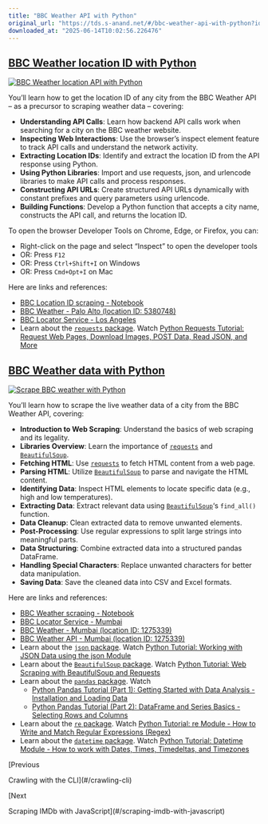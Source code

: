 ```yaml
---
title: "BBC Weather API with Python"
original_url: "https://tds.s-anand.net/#/bbc-weather-api-with-python?id=bbc-weather-data-with-python"
downloaded_at: "2025-06-14T10:02:56.226476"
---
```


[BBC Weather location ID with Python](#/bbc-weather-api-with-python?id=bbc-weather-location-id-with-python)
-----------------------------------------------------------------------------------------------------------

[![BBC Weather location API with Python](https://i.ytimg.com/vi_webp/IafLrvnamAw/sddefault.webp)](https://youtu.be/IafLrvnamAw)

You’ll learn how to get the location ID of any city from the BBC Weather API – as a precursor to scraping weather data – covering:

* **Understanding API Calls**: Learn how backend API calls work when searching for a city on the BBC weather website.
* **Inspecting Web Interactions**: Use the browser’s inspect element feature to track API calls and understand the network activity.
* **Extracting Location IDs**: Identify and extract the location ID from the API response using Python.
* **Using Python Libraries**: Import and use requests, json, and urlencode libraries to make API calls and process responses.
* **Constructing API URLs**: Create structured API URLs dynamically with constant prefixes and query parameters using urlencode.
* **Building Functions**: Develop a Python function that accepts a city name, constructs the API call, and returns the location ID.

To open the browser Developer Tools on Chrome, Edge, or Firefox, you can:

* Right-click on the page and select “Inspect” to open the developer tools
* OR: Press `F12`
* OR: Press `Ctrl+Shift+I` on Windows
* OR: Press `Cmd+Opt+I` on Mac

Here are links and references:

* [BBC Location ID scraping - Notebook](https://colab.research.google.com/drive/1-iV-tbtRicKR_HXWeu4Hi5aXJCV3QdQp)
* [BBC Weather - Palo Alto (location ID: 5380748)](https://www.bbc.com/weather/5380748)
* [BBC Locator Service - Los Angeles](https://locator-service.api.bbci.co.uk/locations?api_key=AGbFAKx58hyjQScCXIYrxuEwJh2W2cmv&stack=aws&locale=en&filter=international&place-types=settlement%2Cairport%2Cdistrict&order=importance&s=los%20angeles&a=true&format=json)
* Learn about the [`requests` package](https://docs.python-requests.org/en/latest/user/quickstart/). Watch [Python Requests Tutorial: Request Web Pages, Download Images, POST Data, Read JSON, and More](https://youtu.be/tb8gHvYlCFs)

[BBC Weather data with Python](#/bbc-weather-api-with-python?id=bbc-weather-data-with-python)
---------------------------------------------------------------------------------------------

[![Scrape BBC weather with Python](https://i.ytimg.com/vi_webp/Uc4DgQJDRoI/sddefault.webp)](https://youtu.be/Uc4DgQJDRoI)

You’ll learn how to scrape the live weather data of a city from the BBC Weather API, covering:

* **Introduction to Web Scraping**: Understand the basics of web scraping and its legality.
* **Libraries Overview**: Learn the importance of [`requests`](https://docs.python-requests.org/en/latest/user/quickstart/) and [`BeautifulSoup`](https://beautiful-soup-4.readthedocs.io/).
* **Fetching HTML**: Use [`requests`](https://docs.python-requests.org/en/latest/user/quickstart/) to fetch HTML content from a web page.
* **Parsing HTML**: Utilize [`BeautifulSoup`](https://beautiful-soup-4.readthedocs.io/) to parse and navigate the HTML content.
* **Identifying Data**: Inspect HTML elements to locate specific data (e.g., high and low temperatures).
* **Extracting Data**: Extract relevant data using [`BeautifulSoup`](https://beautiful-soup-4.readthedocs.io/)‘s `find_all()` function.
* **Data Cleanup**: Clean extracted data to remove unwanted elements.
* **Post-Processing**: Use regular expressions to split large strings into meaningful parts.
* **Data Structuring**: Combine extracted data into a structured pandas DataFrame.
* **Handling Special Characters**: Replace unwanted characters for better data manipulation.
* **Saving Data**: Save the cleaned data into CSV and Excel formats.

Here are links and references:

* [BBC Weather scraping - Notebook](https://colab.research.google.com/drive/1-gkMzE-TKe3U_yh1v0NPn4TM687H2Hcf)
* [BBC Locator Service - Mumbai](https://locator-service.api.bbci.co.uk/locations?api_key=AGbFAKx58hyjQScCXIYrxuEwJh2W2cmv&stack=aws&locale=en&filter=international&place-types=settlement%2Cairport%2Cdistrict&order=importance&s=mumbai&a=true&format=json)
* [BBC Weather - Mumbai (location ID: 1275339)](https://www.bbc.com/weather/1275339)
* [BBC Weather API - Mumbai (location ID: 1275339)](https://weather-broker-cdn.api.bbci.co.uk/en/forecast/aggregated/1275339)
* Learn about the [`json` package](https://docs.python.org/3/library/json.html). Watch [Python Tutorial: Working with JSON Data using the json Module](https://youtu.be/9N6a-VLBa2I)
* Learn about the [`BeautifulSoup` package](https://beautiful-soup-4.readthedocs.io/). Watch [Python Tutorial: Web Scraping with BeautifulSoup and Requests](https://youtu.be/ng2o98k983k)
* Learn about the [`pandas` package](https://pandas.pydata.org/pandas-docs/stable/user_guide/10min.html). Watch
  + [Python Pandas Tutorial (Part 1): Getting Started with Data Analysis - Installation and Loading Data](https://youtu.be/ZyhVh-qRZPA)
  + [Python Pandas Tutorial (Part 2): DataFrame and Series Basics - Selecting Rows and Columns](https://youtu.be/zmdjNSmRXF4)
* Learn about the [`re` package](https://docs.python.org/3/library/re.html). Watch [Python Tutorial: re Module - How to Write and Match Regular Expressions (Regex)](https://youtu.be/K8L6KVGG-7o)
* Learn about the [`datetime` package](https://docs.python.org/3/library/datetime.html). Watch [Python Tutorial: Datetime Module - How to work with Dates, Times, Timedeltas, and Timezones](https://youtu.be/eirjjyP2qcQ)

[Previous

Crawling with the CLI](#/crawling-cli)

[Next

Scraping IMDb with JavaScript](#/scraping-imdb-with-javascript)